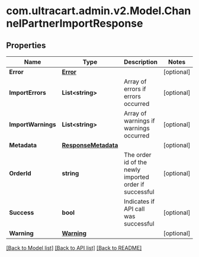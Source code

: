 
# com.ultracart.admin.v2.Model.ChannelPartnerImportResponse

## Properties

Name | Type | Description | Notes
------------ | ------------- | ------------- | -------------
**Error** | [**Error**](Error.md) |  | [optional] 
**ImportErrors** | **List&lt;string&gt;** | Array of errors if errors occurred | [optional] 
**ImportWarnings** | **List&lt;string&gt;** | Array of warnings if warnings occurred | [optional] 
**Metadata** | [**ResponseMetadata**](ResponseMetadata.md) |  | [optional] 
**OrderId** | **string** | The order id of the newly imported order if successful | [optional] 
**Success** | **bool** | Indicates if API call was successful | [optional] 
**Warning** | [**Warning**](Warning.md) |  | [optional] 

[[Back to Model list]](../README.md#documentation-for-models)
[[Back to API list]](../README.md#documentation-for-api-endpoints)
[[Back to README]](../README.md)

